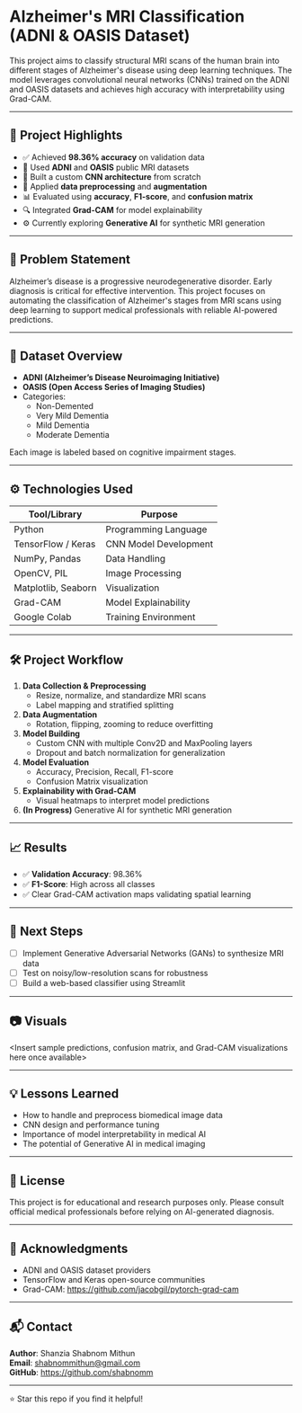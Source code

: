 # Alzheimer's MRI Classification (ADNI & OASIS Dataset)

This project aims to classify structural MRI scans of the human brain into different stages of Alzheimer's disease using deep learning techniques. The model leverages convolutional neural networks (CNNs) trained on the ADNI and OASIS datasets and achieves high accuracy with interpretability using Grad-CAM.

---

## 📌 Project Highlights

- ✅ Achieved **98.36% accuracy** on validation data
- 🧪 Used **ADNI** and **OASIS** public MRI datasets
- 🧠 Built a custom **CNN architecture** from scratch
- 🔁 Applied **data preprocessing** and **augmentation**
- 📊 Evaluated using **accuracy**, **F1-score**, and **confusion matrix**
- 🔍 Integrated **Grad-CAM** for model explainability
- ⚙️ Currently exploring **Generative AI** for synthetic MRI generation

---

## 🧬 Problem Statement

Alzheimer’s disease is a progressive neurodegenerative disorder. Early diagnosis is critical for effective intervention. This project focuses on automating the classification of Alzheimer's stages from MRI scans using deep learning to support medical professionals with reliable AI-powered predictions.

---

## 📁 Dataset Overview

- **ADNI (Alzheimer’s Disease Neuroimaging Initiative)**  
- **OASIS (Open Access Series of Imaging Studies)**  
- Categories:  
  - Non-Demented  
  - Very Mild Dementia  
  - Mild Dementia  
  - Moderate Dementia

Each image is labeled based on cognitive impairment stages.

---

## ⚙️ Technologies Used

| Tool/Library       | Purpose                     |
|--------------------|-----------------------------|
| Python             | Programming Language        |
| TensorFlow / Keras | CNN Model Development       |
| NumPy, Pandas      | Data Handling               |
| OpenCV, PIL        | Image Processing            |
| Matplotlib, Seaborn| Visualization               |
| Grad-CAM           | Model Explainability        |
| Google Colab       | Training Environment        |

---

## 🛠️ Project Workflow

1. **Data Collection & Preprocessing**  
   - Resize, normalize, and standardize MRI scans  
   - Label mapping and stratified splitting  
2. **Data Augmentation**  
   - Rotation, flipping, zooming to reduce overfitting  
3. **Model Building**  
   - Custom CNN with multiple Conv2D and MaxPooling layers  
   - Dropout and batch normalization for generalization  
4. **Model Evaluation**  
   - Accuracy, Precision, Recall, F1-score  
   - Confusion Matrix visualization  
5. **Explainability with Grad-CAM**  
   - Visual heatmaps to interpret model predictions  
6. **(In Progress)** Generative AI for synthetic MRI generation  

---

## 📈 Results

- ✅ **Validation Accuracy**: 98.36%  
- ✅ **F1-Score**: High across all classes  
- ✅ Clear Grad-CAM activation maps validating spatial learning

---

## 🧪 Next Steps

- [ ] Implement Generative Adversarial Networks (GANs) to synthesize MRI data  
- [ ] Test on noisy/low-resolution scans for robustness  
- [ ] Build a web-based classifier using Streamlit  

---

## 📷 Visuals

<Insert sample predictions, confusion matrix, and Grad-CAM visualizations here once available>

---

## 💡 Lessons Learned

- How to handle and preprocess biomedical image data  
- CNN design and performance tuning  
- Importance of model interpretability in medical AI  
- The potential of Generative AI in medical imaging

---

## 🧾 License

This project is for educational and research purposes only. Please consult official medical professionals before relying on AI-generated diagnosis.

---

## 🤝 Acknowledgments

- ADNI and OASIS dataset providers  
- TensorFlow and Keras open-source communities  
- Grad-CAM: https://github.com/jacobgil/pytorch-grad-cam

---

## 📬 Contact

**Author**: Shanzia Shabnom Mithun  
**Email**: shabnommithun@gmail.com  
**GitHub**: https://github.com/shabnomm

---

⭐ Star this repo if you find it helpful!
